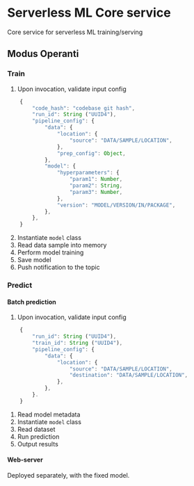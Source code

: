 # Serverless ML Core service

Core service for serverless ML training/serving

## Modus Operanti

### Train

1. Upon invocation, validate input config

```javascript
    {
        "code_hash": "codebase git hash",
        "run_id": String ("UUID4"),
        "pipeline_config": {
            "data": {
                "location": {
                    "source": "DATA/SAMPLE/LOCATION",
                },
                "prep_config": Object,
            },
            "model": {
                "hyperparameters": {
                    "param1": Number,
                    "param2": String,
                    "param3": Number,
                },
                "version": "MODEL/VERSION/IN/PACKAGE",
            },
        },
    }
```

2. Instantiate `model` class
3. Read data sample into memory
4. Perform model training
5. Save model
6. Push notification to the topic


### Predict

#### Batch prediction

1. Upon invocation, validate input config

```javascript
    {
        "run_id": String ("UUID4"),
        "train_id": String ("UUID4"),
        "pipeline_config": {
            "data": {
                "location": {
                    "source": "DATA/SAMPLE/LOCATION",
                    "destination": "DATA/SAMPLE/LOCATION",
                },
            },
        }.
    }
```

1. Read model metadata
2. Instantiate `model` class
3. Read dataset
4. Run prediction
5. Output results

#### Web-server

Deployed separately, with the fixed model.
